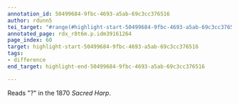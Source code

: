 ```yaml
---
annotation_id: 50499684-9fbc-4693-a5ab-69c3cc376516
author: rdunn5
tei_target: "#range(#highlight-start-50499684-9fbc-4693-a5ab-69c3cc376516, #highlight-end-50499684-9fbc-4693-a5ab-69c3cc376516)"
annotated_page: rdx_r8t6m.p.idm39161264
page_index: 60
target: highlight-start-50499684-9fbc-4693-a5ab-69c3cc376516
tags:
- difference
end_target: highlight-end-50499684-9fbc-4693-a5ab-69c3cc376516

---
```

Reads "?" in the 1870 *Sacred Harp*.